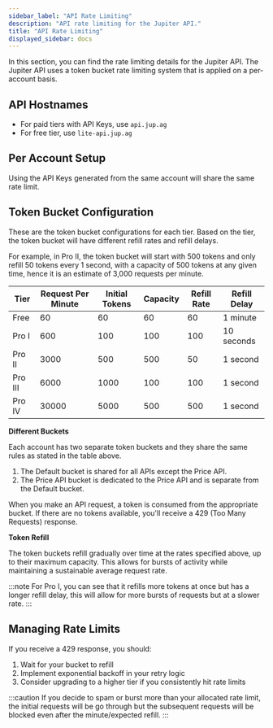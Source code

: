 ```yaml
---
sidebar_label: "API Rate Limiting"
description: "API rate limiting for the Jupiter API."
title: "API Rate Limiting"
displayed_sidebar: docs
---
```


<head>
    <title>API Rate Limiting</title>
    <meta name="twitter:card" content="summary" />
</head>

In this section, you can find the rate limiting details for the Jupiter API. The Jupiter API uses a token bucket rate limiting system that is applied on a per-account basis.

## API Hostnames

- For paid tiers with API Keys, use `api.jup.ag`
- For free tier, use `lite-api.jup.ag`

## Per Account Setup

Using the API Keys generated from the same account will share the same rate limit.

## Token Bucket Configuration

These are the token bucket configurations for each tier. Based on the tier, the token bucket will have different refill rates and refill delays.

For example, in Pro II, the token bucket will  start with 500 tokens and only refill 50 tokens every 1 second, with a capacity of 500 tokens at any given time, hence it is an estimate of 3,000 requests per minute.

| Tier | Request Per Minute | Initial Tokens | Capacity | Refill Rate | Refill Delay |
|------|--------------------|----------------|----------|-------------|--------------|
| Free | 60 | 60 | 60 | 60 | 1 minute |
| Pro I | 600 | 100 | 100 | 100 | 10 seconds |
| Pro II | 3000 | 500 | 500 | 50 | 1 second |
| Pro III | 6000 | 1000 | 100 | 100 | 1 second |
| Pro IV | 30000 | 5000 | 500 | 500 | 1 second |

**Different Buckets**

Each account has two separate token buckets and they share the same rules as stated in the table above.
1. The Default bucket is shared for all APIs except the Price API.
2. The Price API bucket is dedicated to the Price API and is separate from the Default bucket.

When you make an API request, a token is consumed from the appropriate bucket. If there are no tokens available, you'll receive a 429 (Too Many Requests) response.

**Token Refill**

The token buckets refill gradually over time at the rates specified above, up to their maximum capacity. This allows for bursts of activity while maintaining a sustainable average request rate.

:::note
For Pro I, you can see that it refills more tokens at once but has a longer refill delay, this will allow for more bursts of requests but at a slower rate.
:::

## Managing Rate Limits

If you receive a 429 response, you should:
1. Wait for your bucket to refill
2. Implement exponential backoff in your retry logic
3. Consider upgrading to a higher tier if you consistently hit rate limits

:::caution
If you decide to spam or burst more than your allocated rate limit, the initial requests will be go through but the subsequent requests will be blocked even after the minute/expected refill.
:::
